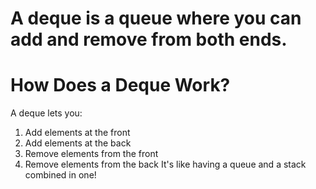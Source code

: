 # A deque is a queue where you can add and remove from both ends.
# How Does a Deque Work?
A deque lets you:
  1. Add elements at the front
  2. Add elements at the back
  3. Remove elements from the front
  4. Remove elements from the back
It's like having a queue and a stack combined in one!
